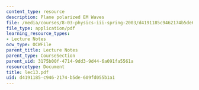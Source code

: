 ```yaml
---
content_type: resource
description: Plane polarized EM Waves
file: /media/courses/8-03-physics-iii-spring-2003/d4191185c9462174b5de609fd055b1a1_lec13.pdf
file_type: application/pdf
learning_resource_types:
- Lecture Notes
ocw_type: OCWFile
parent_title: Lecture Notes
parent_type: CourseSection
parent_uid: 3175b00f-4714-9dd3-9d44-6a091fa5561a
resourcetype: Document
title: lec13.pdf
uid: d4191185-c946-2174-b5de-609fd055b1a1
---
```

